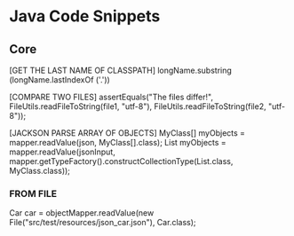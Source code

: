 # Java Code Snippets
## Core
[GET THE LAST NAME OF CLASSPATH]
longName.substring (longName.lastIndexOf ('.'))

[COMPARE TWO FILES]
assertEquals("The files differ!", 
    FileUtils.readFileToString(file1, "utf-8"), 
    FileUtils.readFileToString(file2, "utf-8"));

[JACKSON PARSE ARRAY OF OBJECTS]
MyClass[] myObjects = mapper.readValue(json, MyClass[].class);
List<MyClass> myObjects = mapper.readValue(jsonInput, mapper.getTypeFactory().constructCollectionType(List.class, MyClass.class));

### FROM FILE
Car car = objectMapper.readValue(new File("src/test/resources/json_car.json"), Car.class);


